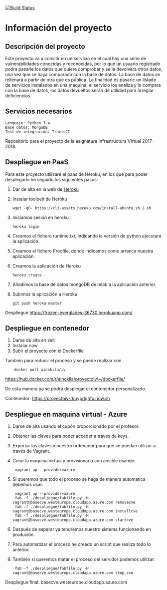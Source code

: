 [![Build Status](https://travis-ci.org/ainokila/ProyectoIV.svg?branch=master)](https://travis-ci.org/ainokila/ProyectoIV)

# Información del proyecto
## Descripción del proyecto

Este proyecto va a consitir en un servicio en el cual hay una serie de vulnerabilidades conocidas y reconocidas, por lo que un usuario registrado podra pasarle los datos que quiere comprobar y se le devolvera otros datos, una vez que se haya comparado con la base de datos. La base de datos se rellenará a partir de otra que es pública. La finalidad es pasarle un listado de servicios instalados en una maquina, el servicio los analiza y lo compara con la base de datos, los datos devueltos serán de utilidad para arreglar deficiencias.

## Servicios necesarios

    Lenguaje: Python 3.4
    Base datos: MongoDB
    Test de integración: TravisCI


Repositorio para el proyecto de la asignatura Infrastructura Virtual 2017-2018.

## Despliegue en PaaS

Para este proyecto utilizaré el paas de Heroku, en los que para poder desplegarlo he seguido los siguientes pasos:

1. Dar de alta en la web de [Heroku](https://dashboard.heroku.com/login)
2. Instalar toolbelt de Heroku

    `wget -qO- https://cli-assets.heroku.com/install-ubuntu.sh | sh`

3. Iniciamos sesión en heroku

    `heroku login`

4. Creamos el fichero runtime.txt, indicando la versión de python ejecutará la aplicación.
5. Creamos el fichero Procfile, donde indicamos como arranca nuestra aplicación.
6. Creamos la aplicación de Heroku

    `heroku create`

7. Añadimos la base de datos mongoDB de mlab a la aplicación anterior.
8. Subimos la aplicación a Heroku

    `git push heroku master`

Despliegue https://frozen-everglades-36730.herokuapp.com/



## Despliegue en contenedor

1. Darse de alta en zeit
2. Instalar now
3. Subir el proyecto con el Dockerfile

También para reducir el proceso y se puede realizar con

		docker pull ainokila/iv

https://hub.docker.com/r/ainokila/proyectoiv/~/dockerfile/

De esta manera ya se podrá desplegar el contenedor personalizado.

Contenedor: https://proyectoiv-rkuypdqhfx.now.sh


## Despliegue en maquina virtual - Azure

1. Darse de alta usando el cupón proporcionado por el profesor.
2. Obtener las claves para poder acceder a traves de keys.
3. Exportar las claves a nuestro ordenador para que se puedan utilizar a través de Vagrant.
3. Crear la maquina virtual y provisionarla con ansible usando:

		vagrant up --provider=azure

4. Si queremos que todo el proceso se haga de manera automatica debemos usar:

		vagrant up --provider=azure
		fab -f ./despliegue/fabfile.py -H vagrant@basecve.westeurope.cloudapp.azure.com removecve
		fab -f ./despliegue/fabfile.py -H vagrant@basecve.westeurope.cloudapp.azure.com installcve
		fab -f ./despliegue/fabfile.py -H vagrant@basecve.westeurope.cloudapp.azure.com startcve

5. Después de esperar ya tendremos nuestro sistema funcionando en produción.
6. Para automatizar el proceso he creado un script que realiza todo lo anterior.
7. También si queremos matar el proceso del servidor podemos utilizar:

		fab -f ./despliegue/fabfile.py -H vagrant@basecve.westeurope.cloudapp.azure.com stop_cve

Despliegue final: basecve.westeurope.cloudapp.azure.com






















